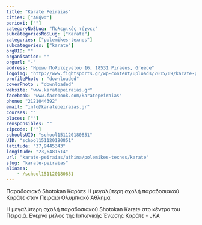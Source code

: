 ```yaml
---
title: "Karate Peiraias"
cities: ["Αθήνα"]
perioxi: [""]
categoryNoSLug: "Πολεμικές τέχνες"
subcategoriesNoSLug: ["Karate"]
categories: ["polemikes-texnes"]
subcategories: ["karate"]
orgUID: ""
organisation: ""
orgurl: "-"
address: "Ηρώων Πολυτεχνείου 16, 18531 Piraeus, Greece"
logoimg: "http://www.fightsports.gr/wp-content/uploads/2015/09/karate-peiraias-logo.jpg"
profilePhoto : "downloaded"
coverPhoto : "downloaded"
website: "www.karatepeiraias.gr"
facebook: "www.facebook.com/karatepeiraias"
phone: "2121044392"
email: "info@karatepeiraias.gr"
courses: ""
places: [""]
rensponsibles: ""
zipcode: [""]
schoolsUID: "school151120180851"
UID: "school151120180851"
latitude: "37,9445343"
longitude: "23,6481514"
url: "karate-peiraias/athina/polemikes-texnes/karate"
slug: "karate-peiraias"
aliases:
    - /school151120180851
---
```



Παραδοσιακό Shotokan Καράτε Η μεγαλύτερη σχολή παραδοσιακού Καράτε στον Πειραιά Ολυμπιακό Άθλημα

Η μεγαλύτερη σχολή παραδοσιακού Shotokan Karate στο κέντρο του Πειραιά. Ενεργό μέλος της Ιαπωνικής Ένωσης Καράτε - JKA